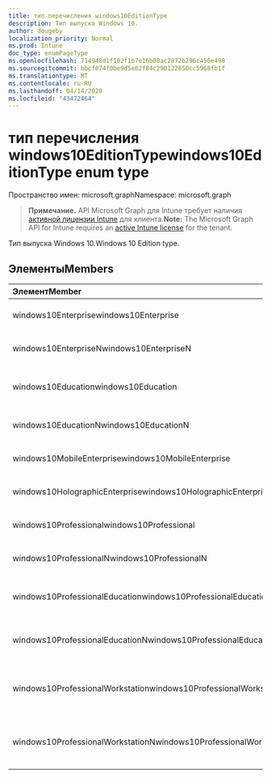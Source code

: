 ```yaml
---
title: тип перечисления windows10EditionType
description: Тип выпуска Windows 10.
author: dougeby
localization_priority: Normal
ms.prod: Intune
doc_type: enumPageType
ms.openlocfilehash: 714948d1f102f1b7e16b00ac2872b296c456e498
ms.sourcegitcommit: bbcf074f0be9d5e02f84c290122850cc5968fb1f
ms.translationtype: MT
ms.contentlocale: ru-RU
ms.lasthandoff: 04/14/2020
ms.locfileid: "43472464"
---
```

# <a name="windows10editiontype-enum-type"></a><span data-ttu-id="63447-103">тип перечисления windows10EditionType</span><span class="sxs-lookup"><span data-stu-id="63447-103">windows10EditionType enum type</span></span>

<span data-ttu-id="63447-104">Пространство имен: microsoft.graph</span><span class="sxs-lookup"><span data-stu-id="63447-104">Namespace: microsoft.graph</span></span>

> <span data-ttu-id="63447-105">**Примечание.** API Microsoft Graph для Intune требует наличия [активной лицензии Intune](https://go.microsoft.com/fwlink/?linkid=839381) для клиента.</span><span class="sxs-lookup"><span data-stu-id="63447-105">**Note:** The Microsoft Graph API for Intune requires an [active Intune license](https://go.microsoft.com/fwlink/?linkid=839381) for the tenant.</span></span>

<span data-ttu-id="63447-106">Тип выпуска Windows 10.</span><span class="sxs-lookup"><span data-stu-id="63447-106">Windows 10 Edition type.</span></span>

## <a name="members"></a><span data-ttu-id="63447-107">Элементы</span><span class="sxs-lookup"><span data-stu-id="63447-107">Members</span></span>
|<span data-ttu-id="63447-108">Элемент</span><span class="sxs-lookup"><span data-stu-id="63447-108">Member</span></span>|<span data-ttu-id="63447-109">Значение</span><span class="sxs-lookup"><span data-stu-id="63447-109">Value</span></span>|<span data-ttu-id="63447-110">Описание</span><span class="sxs-lookup"><span data-stu-id="63447-110">Description</span></span>|
|:---|:---|:---|
|<span data-ttu-id="63447-111">windows10Enterprise</span><span class="sxs-lookup"><span data-stu-id="63447-111">windows10Enterprise</span></span>|<span data-ttu-id="63447-112">нуль</span><span class="sxs-lookup"><span data-stu-id="63447-112">0</span></span>|<span data-ttu-id="63447-113">Windows 10 Корпоративная</span><span class="sxs-lookup"><span data-stu-id="63447-113">Windows 10 Enterprise</span></span>|
|<span data-ttu-id="63447-114">windows10EnterpriseN</span><span class="sxs-lookup"><span data-stu-id="63447-114">windows10EnterpriseN</span></span>|<span data-ttu-id="63447-115">1,1</span><span class="sxs-lookup"><span data-stu-id="63447-115">1</span></span>|<span data-ttu-id="63447-116">Windows 10 Ентерприсен</span><span class="sxs-lookup"><span data-stu-id="63447-116">Windows 10 EnterpriseN</span></span>|
|<span data-ttu-id="63447-117">windows10Education</span><span class="sxs-lookup"><span data-stu-id="63447-117">windows10Education</span></span>|<span data-ttu-id="63447-118">2</span><span class="sxs-lookup"><span data-stu-id="63447-118">2</span></span>|<span data-ttu-id="63447-119">Windows 10 для образовательных учреждений</span><span class="sxs-lookup"><span data-stu-id="63447-119">Windows 10 Education</span></span>|
|<span data-ttu-id="63447-120">windows10EducationN</span><span class="sxs-lookup"><span data-stu-id="63447-120">windows10EducationN</span></span>|<span data-ttu-id="63447-121">4</span><span class="sxs-lookup"><span data-stu-id="63447-121">3</span></span>|<span data-ttu-id="63447-122">Windows 10 Едукатионн</span><span class="sxs-lookup"><span data-stu-id="63447-122">Windows 10 EducationN</span></span>|
|<span data-ttu-id="63447-123">windows10MobileEnterprise</span><span class="sxs-lookup"><span data-stu-id="63447-123">windows10MobileEnterprise</span></span>|<span data-ttu-id="63447-124">4 </span><span class="sxs-lookup"><span data-stu-id="63447-124">4</span></span>|<span data-ttu-id="63447-125">Windows 10 Mobile корпоративный</span><span class="sxs-lookup"><span data-stu-id="63447-125">Windows 10 Mobile Enterprise</span></span>|
|<span data-ttu-id="63447-126">windows10HolographicEnterprise</span><span class="sxs-lookup"><span data-stu-id="63447-126">windows10HolographicEnterprise</span></span>|<span data-ttu-id="63447-127">5 </span><span class="sxs-lookup"><span data-stu-id="63447-127">5</span></span>|<span data-ttu-id="63447-128">Windows 10 holographic Корпоративная</span><span class="sxs-lookup"><span data-stu-id="63447-128">Windows 10 Holographic Enterprise</span></span>|
|<span data-ttu-id="63447-129">windows10Professional</span><span class="sxs-lookup"><span data-stu-id="63447-129">windows10Professional</span></span>|<span data-ttu-id="63447-130">6 </span><span class="sxs-lookup"><span data-stu-id="63447-130">6</span></span>|<span data-ttu-id="63447-131">Windows 10 профессиональная</span><span class="sxs-lookup"><span data-stu-id="63447-131">Windows 10 Professional</span></span>|
|<span data-ttu-id="63447-132">windows10ProfessionalN</span><span class="sxs-lookup"><span data-stu-id="63447-132">windows10ProfessionalN</span></span>|<span data-ttu-id="63447-133">7 </span><span class="sxs-lookup"><span data-stu-id="63447-133">7</span></span>|<span data-ttu-id="63447-134">Windows 10 Профессионалн</span><span class="sxs-lookup"><span data-stu-id="63447-134">Windows 10 ProfessionalN</span></span>|
|<span data-ttu-id="63447-135">windows10ProfessionalEducation</span><span class="sxs-lookup"><span data-stu-id="63447-135">windows10ProfessionalEducation</span></span>|<span data-ttu-id="63447-136">8 </span><span class="sxs-lookup"><span data-stu-id="63447-136">8</span></span>|<span data-ttu-id="63447-137">Windows 10 профессиональная образование</span><span class="sxs-lookup"><span data-stu-id="63447-137">Windows 10 Professional Education</span></span>|
|<span data-ttu-id="63447-138">windows10ProfessionalEducationN</span><span class="sxs-lookup"><span data-stu-id="63447-138">windows10ProfessionalEducationN</span></span>|<span data-ttu-id="63447-139">9 </span><span class="sxs-lookup"><span data-stu-id="63447-139">9</span></span>|<span data-ttu-id="63447-140">Windows 10 профессиональная Едукатионн</span><span class="sxs-lookup"><span data-stu-id="63447-140">Windows 10 Professional EducationN</span></span>|
|<span data-ttu-id="63447-141">windows10ProfessionalWorkstation</span><span class="sxs-lookup"><span data-stu-id="63447-141">windows10ProfessionalWorkstation</span></span>|<span data-ttu-id="63447-142">10 </span><span class="sxs-lookup"><span data-stu-id="63447-142">10</span></span>|<span data-ttu-id="63447-143">Windows 10 профессиональная для рабочих станций</span><span class="sxs-lookup"><span data-stu-id="63447-143">Windows 10 Professional for Workstations</span></span>|
|<span data-ttu-id="63447-144">windows10ProfessionalWorkstationN</span><span class="sxs-lookup"><span data-stu-id="63447-144">windows10ProfessionalWorkstationN</span></span>|<span data-ttu-id="63447-145">-11:00</span><span class="sxs-lookup"><span data-stu-id="63447-145">11</span></span>|<span data-ttu-id="63447-146">Windows 10 профессиональная для рабочих станций N</span><span class="sxs-lookup"><span data-stu-id="63447-146">Windows 10 Professional for Workstations N</span></span>|








